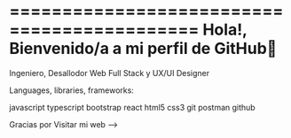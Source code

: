 ============================================
Hola!, Bienvenido/a a mi perfil de GitHub👋
============================================

Ingeniero, Desallodor Web Full Stack y UX/UI Designer

Languages, libraries, frameworks:

javascript typescript bootstrap react html5 css3 git postman github 

Gracias por Visitar mi web
-->
